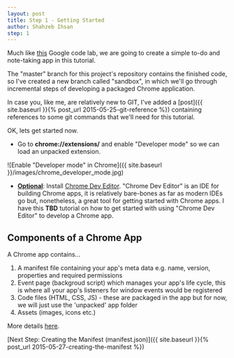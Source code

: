 ```yaml
---
layout: post
title: Step 1 - Getting Started
author: Shahzeb Ihsan
step: 1
---
```


Much like [this](https://developer.chrome.com/apps/app_codelab_intro) Google code lab, we are going to create a simple to-do and note-taking app in this tutorial.

The "master" branch for this project's repository contains the finished code, so I've created a new branch called "sandbox", in which we'll go through incremental steps of developing a packaged Chrome application.

In case you, like me, are relatively new to GIT, I've added a [post]({{ site.baseurl }}{% post_url 2015-05-25-git-reference %}) containing references to some git commands that we'll need for this tutorial.

<!--more-->

OK, lets get started now.


* Go to **chrome://extensions/** and enable "Developer mode" so we can load an unpacked extension.

![Enable "Developer mode" in Chrome]({{ site.baseurl }}/images/chrome_developer_mode.jpg)

* <u>**Optional**</u>: Install [Chrome Dev Editor](https://chrome.google.com/webstore/detail/chrome-dev-editor-develop/pnoffddplpippgcfjdhbmhkofpnaalpg?hl=en). "Chrome Dev Editor" is an IDE for building Chrome apps, it is relatively bare-bones as far as modern IDEs go but, nonetheless, a great tool for getting started with Chrome apps. I have this **TBD** tutorial on how to get started with using "Chrome Dev Editor" to develop a Chrome app.

## Components of a Chrome App
A Chrome app contains...

1. A manifest file containing your app's meta data e.g. name, version, properties and required permissions
2. Event page (backgroud script) which manages your app's life cycle, this is where all your app's listeners for window events would be registered
3. Code files (HTML, CSS, JS) - these are packaged in the app but for now, we will just use the 'unpacked' app folder
4. Assets (images, icons etc.)

More details [here](https://developer.chrome.com/apps/app_codelab_basics#app-components).

[Next Step: Creating the Manifest (manifest.json)]({{ site.baseurl }}{% post_url 2015-05-27-creating-the-manifest %})

